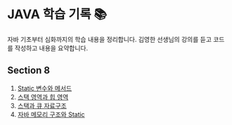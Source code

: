 # JAVA 학습 기록 📚

자바 기초부터 심화까지의 학습 내용을 정리합니다.
김영한 선생님의 강의를 듣고 코드를 작성하고 내용을 요약합니다.

## Section 8
1. [Static 변수와 메서드](src/Section8/8-4.md)
2. [스택 영역과 힙 영역](src/Section8/8-3.md)
3. [스택과 큐 자료구조](src/Section8/8-2.md)
4. [자바 메모리 구조와 Static](src/Section8/8-1.md)

